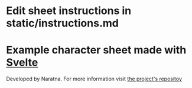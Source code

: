 # Edit sheet instructions in static/instructions.md

# Example character sheet made with [Svelte](https://svelte.dev)

Developed by Naratna. For more information visit [the project's repositoy](https://github.com/Naratna/svelte-roll20-template)
